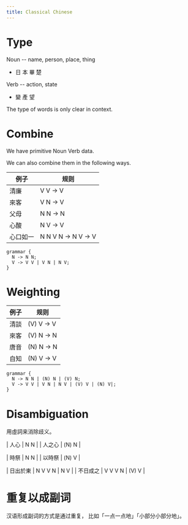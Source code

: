 ```yaml
---
title: Classical Chinese
---
```


# Type

Noun -- name, person, place, thing

- 日 本 畢 楚

Verb -- action, state

- 變 產 望

The type of words is only clear in context.

# Combine

We have primitive Noun Verb data.

We can also combine them in the following ways.

| 例子     | 规则                |
|----------|---------------------|
| 清廉     | V V -> V            |
| 來客     | V N -> V            |
| 父母     | N N -> N            |
| 心酸     | N V -> V            |
| 心口如一 | N N V N -> N V -> V |

```
grammar {
  N -> N N;
  V -> V V | V N | N V;
}
```

# Weighting

| 例子 | 规则       |
|------|------------|
| 清談 | (V) V -> V |
| 來客 | (V) N -> N |
| 唐音 | (N) N -> N |
| 自知 | (N) V -> V |

```
grammar {
  N -> N N | (N) N | (V) N;
  V -> V V | V N | N V | (V) V | (N) V|;
}
```

# Disambiguation

用虛詞来消除歧义。

| 人心   | N N   |
| 人之心 | (N) N |

| 時祭   | N N   |
| 以時祭 | (N) V |

| 日出於東 | N V V N | N V   |
| 不日成之 | V V V N | (V) V |

# 重复以成副词

汉语形成副词的方式是通过重复，
比如「一点一点地」「小部分小部分地」。

